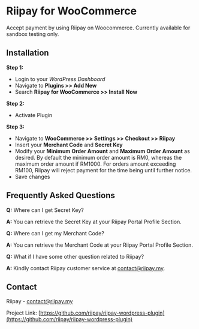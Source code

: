 # Riipay for WooCommerce

Accept payment by using Riipay on Woocommerce. Currently available for sandbox testing only.

## Installation

**Step 1:**

- Login to your *WordPress Dashboard*
- Navigate to **Plugins >> Add New**
- Search **Riipay for WooCommerce >> Install Now**

**Step 2:**

- Activate Plugin

**Step 3:**

- Navigate to **WooCommerce >> Settings >> Checkout >> Riipay**
- Insert your **Merchant Code** and **Secret Key**
- Modify your **Minimum Order Amount** and **Maximum Order Amount** as desired. By default the minimum order amount is RM0, whereas the maximum order amount if RM1000.
  For orders amount exceeding RM100, Riipay will reject payment for the time being until further notice.
- Save changes

## Frequently Asked Questions

**Q:** Where can I get Secret Key?

**A:** You can retrieve the Secret Key at your Riipay Portal Profile Section.


**Q:**  Where can I get my Merchant Code?

**A:** You can retrieve the Merchant Code at your Riipay Portal Profile Section.


**Q:** What if I have some other question related to Riipay?

**A:** Kindly contact Riipay customer service at contact@riipay.my.

## Contact

Riipay - contact@riipay.my

Project Link: [https://github.com/riipay/riipay-wordpress-plugin](https://github.com/riipay/riipay-wordpress-plugin)


